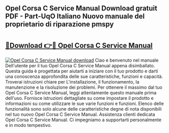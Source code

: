 ## Opel Corsa C Service Manual Download gratuit PDF - Part-UqO Italiano Nuovo manuale del proprietario di riparazione pmspy

# <h2><a href="http://dfed6xw.blite.top/?on=Opel+Corsa+C+Service+Manual">🔗Download 👉🔴 Opel Corsa C Service Manual</a></h2>

[![Opel Corsa C Service Manual download](https://i.imgur.com/lujVjoI.png)](http://dfed6xw.blite.top/?on=Opel+Corsa+C+Service+Manual)
Ciao e benvenuto nel manuale Dell'utente per il tuo Opel Corsa C Service Manual appena disimballato. Questa guida è progettata per aiutarti a iniziare con il tuo prodotto e darti una conoscenza approfondita delle sue caratteristiche, funzioni e capacità. Troverai istruzioni chiare per L'installazione, il funzionamento, la manutenzione e la risoluzione dei problemi. Per ottenere il massimo dal tuo Opel Corsa C Service Manual, leggi attentamente questo manuale prima dell'uso. Fornisce istruzioni dettagliate su come impostare il prodotto e informazioni su come utilizzare le sue varie funzioni e funzioni. Elenco delle funzionalità sono solo alcune delle caratteristiche degne di nota disponibili nel tuo nuovo Opel Corsa C Service Manual. Assistenza clienti dedicata Opel Corsa C Service Manual. Ci impegniamo a supportarti personalmente e in modo tempestivo.
